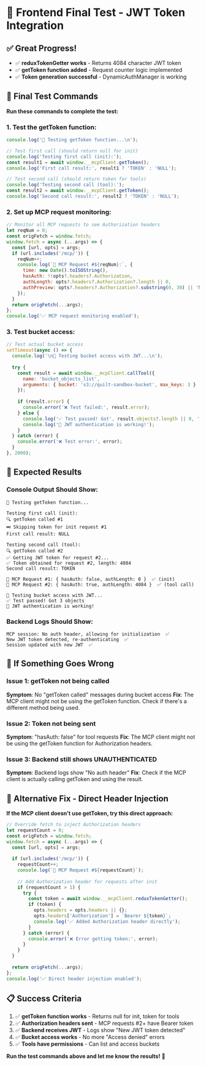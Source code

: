 # 🧪 Frontend Final Test - JWT Token Integration

## ✅ Great Progress!
- ✅ **reduxTokenGetter works** - Returns 4084 character JWT token
- ✅ **getToken function added** - Request counter logic implemented
- ✅ **Token generation successful** - DynamicAuthManager is working

## 🧪 Final Test Commands

**Run these commands to complete the test:**

### 1. Test the getToken function:
```javascript
console.log('🧪 Testing getToken function...\n');

// Test first call (should return null for init)
console.log('Testing first call (init):');
const result1 = await window.__mcpClient.getToken();
console.log('First call result:', result1 ? 'TOKEN' : 'NULL');

// Test second call (should return token for tools)
console.log('Testing second call (tool):');
const result2 = await window.__mcpClient.getToken();
console.log('Second call result:', result2 ? 'TOKEN' : 'NULL');
```

### 2. Set up MCP request monitoring:
```javascript
// Monitor all MCP requests to see Authorization headers
let reqNum = 0;
const origFetch = window.fetch;
window.fetch = async (...args) => {
  const [url, opts] = args;
  if (url.includes('/mcp/')) {
    reqNum++;
    console.log(`📡 MCP Request #${reqNum}:`, {
      time: new Date().toISOString(),
      hasAuth: !!opts?.headers?.Authorization,
      authLength: opts?.headers?.Authorization?.length || 0,
      authPreview: opts?.headers?.Authorization?.substring(0, 30) || 'NONE'
    });
  }
  return origFetch(...args);
};
console.log('✅ MCP request monitoring enabled');
```

### 3. Test bucket access:
```javascript
// Test actual bucket access
setTimeout(async () => {
  console.log('\n🧪 Testing bucket access with JWT...\n');
  
  try {
    const result = await window.__mcpClient.callTool({
      name: 'bucket_objects_list',
      arguments: { bucket: 's3://quilt-sandbox-bucket', max_keys: 3 }
    });
    
    if (result.error) {
      console.error('❌ Test failed:', result.error);
    } else {
      console.log('✅ Test passed! Got', result.objects?.length || 0, 'objects');
      console.log('🎉 JWT authentication is working!');
    }
  } catch (error) {
    console.error('❌ Test error:', error);
  }
}, 2000);
```

## 🎯 Expected Results

### Console Output Should Show:
```
🧪 Testing getToken function...

Testing first call (init):
🔍 getToken called #1
⏭️ Skipping token for init request #1
First call result: NULL

Testing second call (tool):
🔍 getToken called #2
✅ Getting JWT token for request #2...
✅ Token obtained for request #2, length: 4084
Second call result: TOKEN

📡 MCP Request #1: { hasAuth: false, authLength: 0 }  ✅ (init)
📡 MCP Request #2: { hasAuth: true, authLength: 4084 }  ✅ (tool call)

🧪 Testing bucket access with JWT...
✅ Test passed! Got 3 objects
🎉 JWT authentication is working!
```

### Backend Logs Should Show:
```
MCP session: No auth header, allowing for initialization  ✅
New JWT token detected, re-authenticating  ✅
Session updated with new JWT  ✅
```

## 🚨 If Something Goes Wrong

### Issue 1: getToken not being called
**Symptom**: No "getToken called" messages during bucket access
**Fix**: The MCP client might not be using the getToken function. Check if there's a different method being used.

### Issue 2: Token not being sent
**Symptom**: "hasAuth: false" for tool requests
**Fix**: The MCP client might not be using the getToken function for Authorization headers.

### Issue 3: Backend still shows UNAUTHENTICATED
**Symptom**: Backend logs show "No auth header"
**Fix**: Check if the MCP client is actually calling getToken and using the result.

## 🔧 Alternative Fix - Direct Header Injection

**If the MCP client doesn't use getToken, try this direct approach:**

```javascript
// Override fetch to inject Authorization headers
let requestCount = 0;
const origFetch = window.fetch;
window.fetch = async (...args) => {
  const [url, opts] = args;
  
  if (url.includes('/mcp/')) {
    requestCount++;
    console.log(`📡 MCP Request #${requestCount}`);
    
    // Add Authorization header for requests after init
    if (requestCount > 1) {
      try {
        const token = await window.__mcpClient.reduxTokenGetter();
        if (token) {
          opts.headers = opts.headers || {};
          opts.headers['Authorization'] = `Bearer ${token}`;
          console.log('✅ Added Authorization header directly');
        }
      } catch (error) {
        console.error('❌ Error getting token:', error);
      }
    }
  }
  
  return origFetch(...args);
};
console.log('✅ Direct header injection enabled');
```

## 📋 Success Criteria

1. ✅ **getToken function works** - Returns null for init, token for tools
2. ✅ **Authorization headers sent** - MCP requests #2+ have Bearer token
3. ✅ **Backend receives JWT** - Logs show "New JWT token detected"
4. ✅ **Bucket access works** - No more "Access denied" errors
5. ✅ **Tools have permissions** - Can list and access buckets

**Run the test commands above and let me know the results!** 🚀









